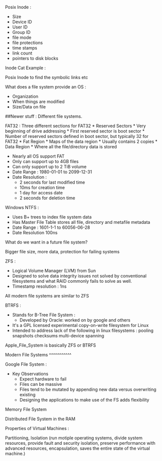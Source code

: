 Posix Inode :
* Size
* Device ID
* User ID
* Group ID
* file mode
* file protections
* time stamps
* link count
* pointers to disk blocks

Inode Cat Example : 

Posix Inode to find the symbolic links etc

What does a file system provide an OS : 
* Organization
* When things are modified
* Size/Data on file

##Newer stuff : Different file systems.

FAT32 :
  Three different sections for FAT32
    * Reserved Sectors
      * Very beginning of drive addressing
      * First reserved sector is boot sector
      * Number of reserved sectors defined in boot sector, but typically 32 for FAT32
    * Fat Region
      * Maps of the data region
      * Usually contains 2 copies
    * Data Region
      * Where all the file/directory data is stored
  * Nearly all OS support FAT
  * Only can support up to 4GB files
  * Can only support up to 2 TiB volume
  * Date Range : 1980-01-01 to 2099-12-31
  * Date Resolution :
    * 2 seconds for last modified time
    * 10ms for creation time
    * 1 day for access date
    * 2 seconds for deletion time

Windows NTFS :
  * Uses B+ trees to index file system data
  * Has Master File Table stores all file, directory and metafile metadata
  * Date Range : 1601-1-1 to 60056-06-28
  * Date Resolution 100ns

What do we want in a future file system?

Bigger file size, more data, protection for failing systems


ZFS :
  * Logical Volume Manager (LVM) from Sun
  * Designed to solve data integrity issues not solved by conventional filesystems and what RAID commonly fails to solve as well.
  * Timestamp resolution : 1ns


  All modern file systems are similar to ZFS
  
  
BTRFS :
  * Stands for B-Tree File System :
    * Developed by Oracle: worked on by google and others
  * It's a GPL licensed experimental copy-on-write filesystem for Linux
  * Intended to address lack of the following in linux filesystems : 
    pooling
    snapshots
    checksums
    multi-device spanning


Apple_File_System is basically ZFS or BTRFS

Modern File Systems ^^^^^^^^^^^


Google File System :
  * Key Observations
    * Expect hardware to fail
    * Files can be massive
    * Files tend to be mutated by appending new data versus overwriting existing
    * Designing the applications to make use of the FS adds flexibility 


Memory File System

Distributed File System in the RAM


Properties of Virtual Machines :

Partitioning, Isolation (run motiple operating systems, divide system resources, provide fault and security isolation, preserve performance with advanced resources, encapsulation, saves the entire state of the virtual machine.)


